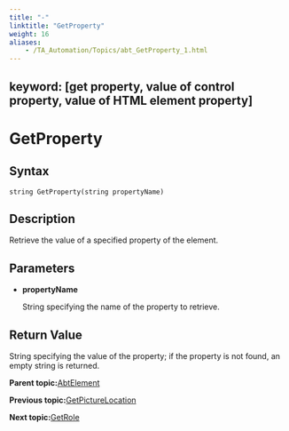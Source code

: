 ```yaml
--- 
title: "-"
linktitle: "GetProperty"
weight: 16
aliases: 
    - /TA_Automation/Topics/abt_GetProperty_1.html
---
```

keyword: [get property, value of control property, value of HTML element property]
---

# GetProperty

## Syntax

`string GetProperty(string propertyName)`

## Description

Retrieve the value of a specified property of the element.

## Parameters

-   **propertyName**

    String specifying the name of the property to retrieve.


## Return Value

String specifying the value of the property; if the property is not found, an empty string is returned.

**Parent topic:**[AbtElement](/TA_Automation/Topics/abt_AbtElement.html)

**Previous topic:**[GetPictureLocation](/TA_Automation/Topics/abt_AbtGetPictureLocation_AbtElement.html)

**Next topic:**[GetRole](/TA_Automation/Topics/abt_GetRole_1.html)

